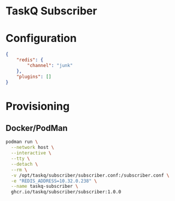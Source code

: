 # TaskQ Subscriber

# Configuration

```json
{
    "redis": {
        "channel": "junk"
    },
    "plugins": []
}
```

# Provisioning

## Docker/PodMan

```bash
podman run \
  --network host \
  --interactive \
  --tty \
  --detach \
  --rm \
  -v /opt/taskq/subscriber/subscriber.conf:/subscriber.conf \
  -e "REDIS_ADDRESS=10.32.0.238" \
  --name taskq-subscriber \
  ghcr.io/taskq/subscriber/subscriber:1.0.0
```

